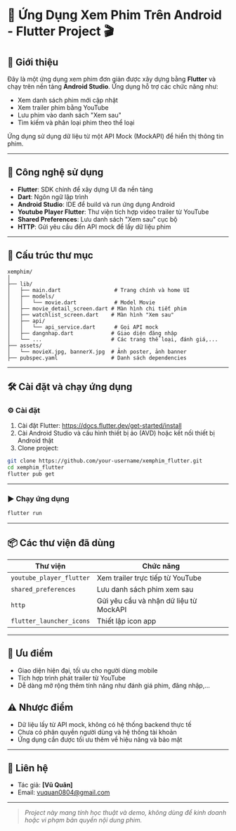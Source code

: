 # 📱 Ứng Dụng Xem Phim Trên Android - Flutter Project 🎬

## 🧠 Giới thiệu
Đây là một ứng dụng xem phim đơn giản được xây dựng bằng **Flutter** và chạy trên nền tảng **Android Studio**. Ứng dụng hỗ trợ các chức năng như:
- Xem danh sách phim mới cập nhật
- Xem trailer phim bằng YouTube
- Lưu phim vào danh sách "Xem sau"
- Tìm kiếm và phân loại phim theo thể loại

Ứng dụng sử dụng dữ liệu từ một API Mock (MockAPI) để hiển thị thông tin phim.

---

## 🚀 Công nghệ sử dụng

- **Flutter**: SDK chính để xây dựng UI đa nền tảng
- **Dart**: Ngôn ngữ lập trình
- **Android Studio**: IDE để build và run ứng dụng Android
- **Youtube Player Flutter**: Thư viện tích hợp video trailer từ YouTube
- **Shared Preferences**: Lưu danh sách "Xem sau" cục bộ
- **HTTP**: Gửi yêu cầu đến API mock để lấy dữ liệu phim

---

## 🧱 Cấu trúc thư mục

```
xemphim/
│
├── lib/
│   ├── main.dart                 # Trang chính và home UI
│   ├── models/
│   │   └── movie.dart            # Model Movie
│   ├── movie_detail_screen.dart # Màn hình chi tiết phim
│   ├── watchlist_screen.dart    # Màn hình "Xem sau"
│   ├── api/
│   │   └── api_service.dart      # Gọi API mock
│   ├── dangnhap.dart            # Giao diện đăng nhập
│   └── ...                      # Các trang thể loại, đánh giá,...
├── assets/
│   └── movieX.jpg, bannerX.jpg  # Ảnh poster, ảnh banner
├── pubspec.yaml                 # Danh sách dependencies
```

---

## 🛠 Cài đặt và chạy ứng dụng

### ⚙️ Cài đặt
1. Cài đặt Flutter: https://docs.flutter.dev/get-started/install
2. Cài Android Studio và cấu hình thiết bị ảo (AVD) hoặc kết nối thiết bị Android thật
3. Clone project:
```bash
git clone https://github.com/your-username/xemphim_flutter.git
cd xemphim_flutter
flutter pub get
```

---

### ▶️ Chạy ứng dụng

```bash
flutter run
```

---

## 📦 Các thư viện đã dùng

| Thư viện                  | Chức năng                                       |
|---------------------------|--------------------------------------------------|
| `youtube_player_flutter` | Xem trailer trực tiếp từ YouTube                |
| `shared_preferences`     | Lưu danh sách phim xem sau                      |
| `http`                   | Gửi yêu cầu và nhận dữ liệu từ MockAPI          |
| `flutter_launcher_icons` | Thiết lập icon app                               |

---

## 📌 Ưu điểm
- Giao diện hiện đại, tối ưu cho người dùng mobile
- Tích hợp trình phát trailer từ YouTube
- Dễ dàng mở rộng thêm tính năng như đánh giá phim, đăng nhập,...

## ⚠️ Nhược điểm
- Dữ liệu lấy từ API mock, không có hệ thống backend thực tế
- Chưa có phân quyền người dùng và hệ thống tài khoản
- Ứng dụng cần được tối ưu thêm về hiệu năng và bảo mật

---

## 📩 Liên hệ
- Tác giả: **[Vũ Quân]**
- Email: vuquan0804@gmail.com

---

> *Project này mang tính học thuật và demo, không dùng để kinh doanh hoặc vi phạm bản quyền nội dung phim.*
